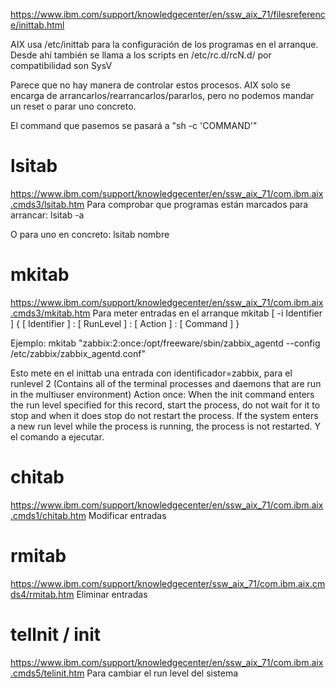 https://www.ibm.com/support/knowledgecenter/en/ssw_aix_71/filesreference/inittab.html

AIX usa /etc/inittab para la configuración de los programas en el arranque.
Desde ahí también se llama a los scripts en /etc/rc.d/rcN.d/ por compatibilidad son SysV

Parece que no hay manera de controlar estos procesos. AIX solo se encarga de arrancarlos/rearrancarlos/pararlos, pero no podemos mandar un reset o parar uno concreto.

El command que pasemos se pasará a "sh -c 'COMMAND'"


# lsitab
https://www.ibm.com/support/knowledgecenter/en/ssw_aix_71/com.ibm.aix.cmds3/lsitab.htm
Para comprobar que programas están marcados para arrancar:
lsitab -a

O para uno en concreto:
lsitab nombre


# mkitab
https://www.ibm.com/support/knowledgecenter/en/ssw_aix_71/com.ibm.aix.cmds3/mkitab.htm
Para meter entradas en el arranque
mkitab [ -i Identifier ] { [ Identifier ] : [ RunLevel ] : [ Action ] : [ Command ] }

Ejemplo:
mkitab "zabbix:2:once:/opt/freeware/sbin/zabbix_agentd --config /etc/zabbix/zabbix_agentd.conf"

Esto mete en el inittab una entrada con identificador=zabbix, para el runlevel 2 (Contains all of the terminal processes and daemons that are run in the multiuser environment)
Action once: When the init command enters the run level specified for this record, start the process, do not wait for it to stop and when it does stop do not restart the process. If the system enters a new run level while the process is running, the process is not restarted.
Y el comando a ejecutar.


# chitab
https://www.ibm.com/support/knowledgecenter/en/ssw_aix_71/com.ibm.aix.cmds1/chitab.htm
Modificar entradas


# rmitab
https://www.ibm.com/support/knowledgecenter/ssw_aix_71/com.ibm.aix.cmds4/rmitab.htm
Eliminar entradas


# tellnit / init
https://www.ibm.com/support/knowledgecenter/en/ssw_aix_71/com.ibm.aix.cmds5/telinit.htm
Para cambiar el run level del sistema


